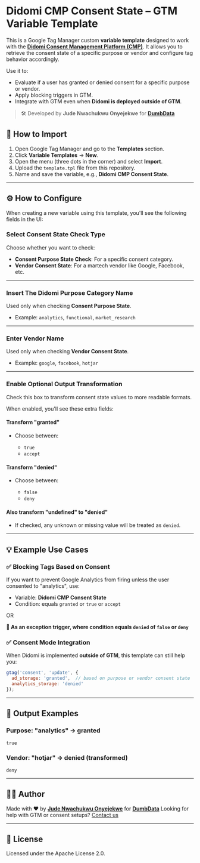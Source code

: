 # Didomi CMP Consent State – GTM Variable Template

This is a Google Tag Manager custom **variable template** designed to work with the **[Didomi Consent Management Platform (CMP)](https://www.didomi.io/)**. It allows you to retrieve the consent state of a specific purpose or vendor and configure tag behavior accordingly.

Use it to:

* Evaluate if a user has granted or denied consent for a specific purpose or vendor.
* Apply blocking triggers in GTM.
* Integrate with GTM even when **Didomi is deployed outside of GTM**.

> 🛠 Developed by **Jude Nwachukwu Onyejekwe** for **[DumbData](https://dumbdata.co/)**



## 🚀 How to Import

1. Open Google Tag Manager and go to the **Templates** section.
2. Click **Variable Templates** → **New**.
3. Open the menu (three dots in the corner) and select **Import**.
4. Upload the `template.tpl` file from this repository.
5. Name and save the variable, e.g., **Didomi CMP Consent State**.

---

## ⚙️ How to Configure

When creating a new variable using this template, you'll see the following fields in the UI:

### **Select Consent State Check Type**

Choose whether you want to check:

* **Consent Purpose State Check**: For a specific consent category.
* **Vendor Consent State**: For a martech vendor like Google, Facebook, etc.

---

### **Insert The Didomi Purpose Category Name**

Used only when checking **Consent Purpose State**.

* Example: `analytics`, `functional`, `market_research`

---

### **Enter Vendor Name**

Used only when checking **Vendor Consent State**.

* Example: `google`, `facebook`, `hotjar`

---

### **Enable Optional Output Transformation**

Check this box to transform consent state values to more readable formats.

When enabled, you'll see these extra fields:

#### **Transform "granted"**

* Choose between:

  * `true`
  * `accept`

#### **Transform "denied"**

* Choose between:

  * `false`
  * `deny`

#### **Also transform "undefined" to "denied"**

* If checked, any unknown or missing value will be treated as `denied`.

---

## 💡 Example Use Cases

### ✅ Blocking Tags Based on Consent

If you want to prevent Google Analytics from firing unless the user consented to "analytics", use:

* Variable: **Didomi CMP Consent State**
* Condition: equals `granted` or `true` or `accept`

OR 

**📢 As an exception trigger, where condition equals `denied` of `false` or `deny`**

### ✅ Consent Mode Integration

When Didomi is implemented **outside of GTM**, this template can still help you:

```js
gtag('consent', 'update', {
  ad_storage: 'granted',  // based on purpose or vendor consent state
  analytics_storage: 'denied'
});
```

---

## 🧪 Output Examples

### Purpose: "analytics" → **granted**

```
true
```

### Vendor: "hotjar" → **denied** (transformed)

```
deny
```

---

## 👨‍💻 Author

Made with ❤️ by **[Jude Nwachukwu Onyejekwe](https://www.linkedin.com/in/jude-nwachukwu-onyejekwe/)** for **[DumbData](https://dumbdata.co/)**
Looking for help with GTM or consent setups? [Contact us](https://dumbdata.co/contact-us/)

---

## 📄 License

Licensed under the Apache License 2.0.
